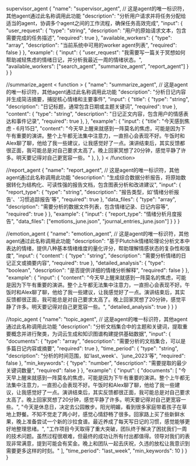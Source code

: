 supervisor_agent
<function>
{
    "name": "supervisor_agent", // 这是agent的唯一标识符，其他agent通过此名称调用此功能
    "description": "分析用户请求并将任务分配给适当的agent，协调多个agent之间的工作流程，确保任务高效完成",
    "input": {
        "user_request": {
            "type": "string",
            "description": "用户的原始请求文本，包含需要完成的任务描述",
            "required": true
        },
        "available_workers": {
            "type": "array",
            "description": "当前系统中可用的worker agent列表",
            "required": false
        }
    },
    "example": {
        "input": {
            "user_request": "我需要写一篇关于冥想如何帮助减轻焦虑的情绪日记，并分析我最近一周的情绪状态。",
            "available_workers": ["search_agent", "summarize_agent", "report_agent"]
        }
    }
}
</function>


//summarize_agent
< function > {
    "name": "summarize_agent", // 这是agent的唯一标识符，其他agent通过此名称调用此功能
    "description": "分析日记内容并生成简洁摘要，捕捉核心情绪和主要事件",
    "input": {
        "title": {
            "type": "string",
            "description": "日记标题，通常包含日期或主题关键词",
            "required": true
        },
        "content": {
            "type": "string",
            "description": "日记正文内容，包含用户的情感表达和事件记录",
            "required": true
        },
    },
    "example": {
        "input": {
            "title": "今天感到焦虑 - 6月15日",
            "content": "今天早上醒来就感到一阵莫名的焦虑，可能是因为下午有重要的演讲。整个上午都无法集中注意力，一直担心会表现不好。午饭时和Alex聊了聊，他给了我一些建议，让我感觉好了一点。演讲结束后，其实反馈都很正面，我可能总是对自己要求太高了。晚上回家冥想了20分钟，感觉平静了许多。明天要记得对自己更宽容一些。"
        },
    },
} < /function>

//report_agent
<function>
{
    "name": "report_agent", // 这是agent的唯一标识符，其他agent通过此名称调用此功能
    "description": "生成综合数据分析报告，将原始数据转化为结构化、可读性强的报告文档，包含图表分析和改进建议",
    "input": {
        "report_type": {
            "type": "string",
            "description": "报告类型，如'情绪分析报告'、'习惯追踪报告'等",
            "required": true
        },
        "data_files": {
            "type": "array",
            "description": "需要分析的数据文件列表，包含情绪记录、日记内容等",
            "required": true
        }
    },
    "example": {
        "input": {
            "report_type": "情绪分析月度报告",
            "data_files": ["emotions_june.json", "journal_entries_june.json"]
        }
    }
}
</function>

//emotion_agent
<function>
{
    "name": "emotion_agent", // 这是agent的唯一标识符，其他agent通过此名称调用此功能
    "description": "基于Plutchik情绪轮理论分析文本中表达的情绪，提供八种基本情绪维度的量化评分，帮助理解情感状态的复杂性和强度",
    "input": {
        "content": {
            "type": "string",
            "description": "需要分析情绪的日记正文或摘要内容",
            "required": true
        },
        "detailed_analysis": {
            "type": "boolean",
            "description": "是否提供详细的情绪分析解释",
            "required": false
        }
    },
    "example": {
        "input": {
            "content": "今天早上醒来就感到一阵莫名的焦虑，可能是因为下午有重要的演讲。整个上午都无法集中注意力，一直担心会表现不好。午饭时和Alex聊了聊，他给了我一些建议，让我感觉好了一点。演讲结束后，其实反馈都很正面，我可能总是对自己要求太高了。晚上回家冥想了20分钟，感觉平静了许多。明天要记得对自己更宽容一些。",
            "detailed_analysis": true
        }
    }
}
</function>

//topic_agent
<function>
{
    "name": "topic_agent", // 这是agent的唯一标识符，其他agent通过此名称调用此功能
    "description": "分析文档集合中的主题和关键词，提取重要概念并进行聚类，为词云生成和知识图谱构建提供基础数据",
    "input": {
        "documents": {
            "type": "array",
            "description": "需要分析的文档集合，可以是多篇日记内容或摘要",
            "required": true
        },
        "time_period": {
            "type": "string",
            "description": "分析的时间范围，如'last_week'、'june_2023'等",
            "required": false
        },
        "min_keywords": {
            "type": "number",
            "description": "需要提取的最少关键词数量",
            "required": false
        }
    },
    "example": {
        "input": {
            "documents": [
                "今天早上醒来就感到一阵莫名的焦虑，可能是因为下午有重要的演讲。整个上午都无法集中注意力，一直担心会表现不好。午饭时和Alex聊了聊，他给了我一些建议，让我感觉好了一点。演讲结束后，其实反馈都很正面，我可能总是对自己要求太高了。晚上回家冥想了20分钟，感觉平静了许多。明天要记得对自己更宽容一些。",
                "今天是休息日，决定去公园散步。阳光明媚，看到很多家庭带着孩子在草地上野餐。不知不觉走了两小时，感觉心情舒畅了很多。回家路上买了些新鲜水果，晚上准备尝试一个新的沙拉食谱。最近养成了每天写日记的习惯，感觉能够更好地整理思绪。",
                "工作项目今天取得了重大突破，团队终于解决了困扰我们一周的技术问题。虽然过程很艰难，但最终的成功让所有付出都值得。领导对我们的表现非常满意，提到可能会有奖金。晚上和团队一起去庆祝，久违的放松让我意识到需要更多这样的时刻。"
            ],
            "time_period": "last_week",
            "min_keywords": 10
        }
    }
}
</function>

